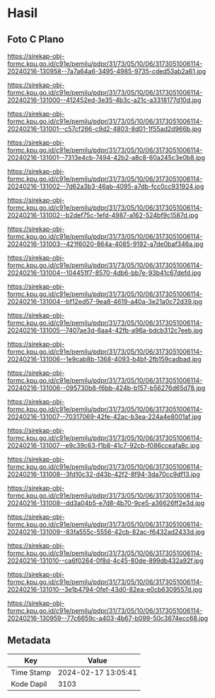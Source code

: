 # Hasil

## Foto C Plano

https://sirekap-obj-formc.kpu.go.id/c91e/pemilu/pdpr/31/73/05/10/06/3173051006114-20240216-130958--7a7a64a6-3495-4985-9735-cded53ab2a61.jpg

https://sirekap-obj-formc.kpu.go.id/c91e/pemilu/pdpr/31/73/05/10/06/3173051006114-20240216-131000--412452ed-3e35-4b3c-a21c-a3318177d10d.jpg

https://sirekap-obj-formc.kpu.go.id/c91e/pemilu/pdpr/31/73/05/10/06/3173051006114-20240216-131001--c57cf266-c9d2-4803-8d01-1f55ad2d966b.jpg

https://sirekap-obj-formc.kpu.go.id/c91e/pemilu/pdpr/31/73/05/10/06/3173051006114-20240216-131001--7313e4cb-7494-42b2-a8c8-60a245c3e0b8.jpg

https://sirekap-obj-formc.kpu.go.id/c91e/pemilu/pdpr/31/73/05/10/06/3173051006114-20240216-131002--7d62a3b3-46ab-4095-a7db-fcc0cc931924.jpg

https://sirekap-obj-formc.kpu.go.id/c91e/pemilu/pdpr/31/73/05/10/06/3173051006114-20240216-131002--b2def75c-1efd-4987-a162-524bf9c1587d.jpg

https://sirekap-obj-formc.kpu.go.id/c91e/pemilu/pdpr/31/73/05/10/06/3173051006114-20240216-131003--421f6020-864a-4085-9192-a7de0baf346a.jpg

https://sirekap-obj-formc.kpu.go.id/c91e/pemilu/pdpr/31/73/05/10/06/3173051006114-20240216-131004--104451f7-8570-4db6-bb7e-93b41c67defd.jpg

https://sirekap-obj-formc.kpu.go.id/c91e/pemilu/pdpr/31/73/05/10/06/3173051006114-20240216-131004--bf12ed57-9ea8-4619-a40a-3e21a0c72d39.jpg

https://sirekap-obj-formc.kpu.go.id/c91e/pemilu/pdpr/31/73/05/10/06/3173051006114-20240216-131005--7407ae3d-6aa4-42fb-a96a-bdcb312c7eeb.jpg

https://sirekap-obj-formc.kpu.go.id/c91e/pemilu/pdpr/31/73/05/10/06/3173051006114-20240216-131006--1e9cab8b-1368-4093-b4bf-2fb159cadbad.jpg

https://sirekap-obj-formc.kpu.go.id/c91e/pemilu/pdpr/31/73/05/10/06/3173051006114-20240216-131006--095730b8-f6bb-424b-b157-b56276d65d78.jpg

https://sirekap-obj-formc.kpu.go.id/c91e/pemilu/pdpr/31/73/05/10/06/3173051006114-20240216-131007--70317069-42fe-42ac-b3ea-224a4e8001af.jpg

https://sirekap-obj-formc.kpu.go.id/c91e/pemilu/pdpr/31/73/05/10/06/3173051006114-20240216-131007--e9c39c63-f1b8-41c7-92cb-f086cceafa8c.jpg

https://sirekap-obj-formc.kpu.go.id/c91e/pemilu/pdpr/31/73/05/10/06/3173051006114-20240216-131008--3fd10c32-d43b-42f2-8f94-3da70cc9df13.jpg

https://sirekap-obj-formc.kpu.go.id/c91e/pemilu/pdpr/31/73/05/10/06/3173051006114-20240216-131008--dd3a04b5-e7d8-4b70-9ce5-a36626ff2e3d.jpg

https://sirekap-obj-formc.kpu.go.id/c91e/pemilu/pdpr/31/73/05/10/06/3173051006114-20240216-131009--83fa555c-5556-42cb-82ac-f6432ad2433d.jpg

https://sirekap-obj-formc.kpu.go.id/c91e/pemilu/pdpr/31/73/05/10/06/3173051006114-20240216-131010--ca6f0264-0f8d-4c45-80de-899db432a92f.jpg

https://sirekap-obj-formc.kpu.go.id/c91e/pemilu/pdpr/31/73/05/10/06/3173051006114-20240216-131010--3e1b4794-0fef-43d0-82ea-e0cb6309557d.jpg

https://sirekap-obj-formc.kpu.go.id/c91e/pemilu/pdpr/31/73/05/10/06/3173051006114-20240216-130959--77c6659c-a403-4b67-b099-50c3674ecc68.jpg


## Metadata

| Key        | Value               |
| ---------- | ------------------- |
| Time Stamp | 2024-02-17 13:05:41 |
| Kode Dapil | 3103                |



